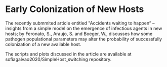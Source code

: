 # Early Colonization of New Hosts
The recently submmited article entitled "Accidents waiting to happen” – insights from a simple model on the emergence of infectious agents in new hosts; by Feronato, S., Araujo, S. and Boeger, W., discusses how some pathogen populational parameters may alter the probability of successfully colonization of a new available host. 

The scripts and plots discussed in the article are available at sofiagalvao2020/SimpleHost_switching repository.
